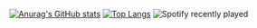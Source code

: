 [![Anurag's GitHub stats](https://github-readme-stats.vercel.app/api?username=OMD0118&theme=dark)](https://github.com/anuraghazra/github-readme-stats)
[![Top Langs](https://github-readme-stats.vercel.app/api/top-langs/?username=OMD0118&theme=dark)](https://github.com/anuraghazra/github-readme-stats)
![Spotify recently played](https://spotify-recently-played-readme.vercel.app/api?user=314rxzazn6kkma6z2ax2jibmpreu)
